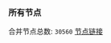 ### 所有节点
合并节点总数: `30560`
[节点链接](https://github.com/qjlxg/586/raw/refs/heads/master/sub/sub_merge_base64.txt)


